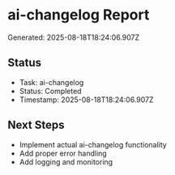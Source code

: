 # ai-changelog Report

Generated: 2025-08-18T18:24:06.907Z

## Status
- Task: ai-changelog
- Status: Completed
- Timestamp: 2025-08-18T18:24:06.907Z

## Next Steps
- Implement actual ai-changelog functionality
- Add proper error handling
- Add logging and monitoring
